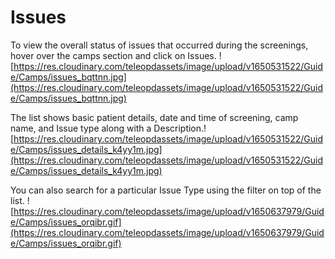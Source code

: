 ﻿# Issues

To view the overall status of issues that occurred during the screenings, hover over the camps section and click on Issues.
![https://res.cloudinary.com/teleopdassets/image/upload/v1650531522/Guide/Camps/issues_bqttnn.jpg](https://res.cloudinary.com/teleopdassets/image/upload/v1650531522/Guide/Camps/issues_bqttnn.jpg)

The list shows basic patient details, date and time of screening, camp name, and Issue type along with a Description.![https://res.cloudinary.com/teleopdassets/image/upload/v1650531522/Guide/Camps/issues_details_k4yy1m.jpg](https://res.cloudinary.com/teleopdassets/image/upload/v1650531522/Guide/Camps/issues_details_k4yy1m.jpg)

You can also search for a particular Issue Type using the filter on top of the list.
![https://res.cloudinary.com/teleopdassets/image/upload/v1650637979/Guide/Camps/issues_orqibr.gif](https://res.cloudinary.com/teleopdassets/image/upload/v1650637979/Guide/Camps/issues_orqibr.gif)
